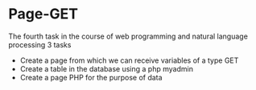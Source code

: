 # Page-GET

The fourth task in the course of web programming and natural language processing
  3 tasks
- Create a page from which we can receive variables of a type GET
- Create a table in the database using a php myadmin
- Create a page PHP for the purpose of data


  
